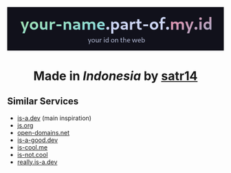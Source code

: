 <div align="center">
  <a href="//github.com/partofmyid/register" align="center">
    <img src="https://raw.githubusercontent.com/partofmyid/.github/refs/heads/main/profile/image.png">
  </a>
  <h1>Made in <i>Indonesia</i> by <a href="//satr14.my.id">satr14</a></h1>
</div>

## Similar Services
- [is-a.dev](https://is-a.dev/) (main inspiration)
- [js.org](https://js.org/)
- [open-domains.net](https://open-domains.net/)
- [is-a-good.dev](https://is-a-good.dev/)
- [is-cool.me](https://is-cool.me/)
- [is-not.cool](https://is-not.cool/)
- [really.is-a.dev](https://really.is-a.dev/)
